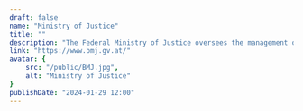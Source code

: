 ```yaml
---
draft: false
name: "Ministry of Justice"
title: ""
description: "The Federal Ministry of Justice oversees the management of all criminal proceedings in Austria, providing official and technical supervision to public prosecutors. The Legal Informatics Department supports public prosecutor's offices and courts nationwide. Additionally, specialized cybercrime competence centers have been established in Vienna, Graz, Linz, Salzburg, and Innsbruck to assist and, in some instances, independently conduct cybercrime procedures."
link: "https://www.bmj.gv.at/"
avatar: {
    src: "/public/BMJ.jpg",
    alt: "Ministry of Justice"
}
publishDate: "2024-01-29 12:00"
---
```

